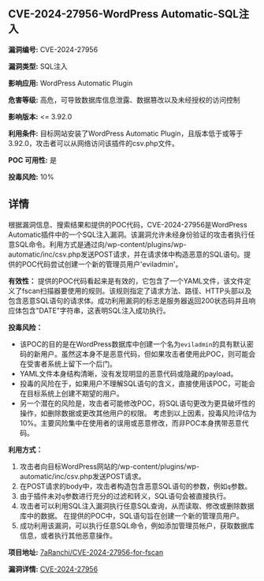 ## CVE-2024-27956-WordPress Automatic-SQL注入

**漏洞编号:** CVE-2024-27956

**漏洞类型:** SQL注入

**影响应用:** WordPress Automatic Plugin

**危害等级:** 高危，可导致数据库信息泄露、数据篡改以及未经授权的访问控制

**影响版本:** <= 3.92.0

**利用条件:** 目标网站安装了WordPress Automatic Plugin，且版本低于或等于3.92.0，攻击者可以从网络访问该插件的csv.php文件。

**POC 可用性:** 是

**投毒风险:** 10%

## 详情

根据漏洞信息、搜索结果和提供的POC代码，CVE-2024-27956是WordPress Automatic插件中的一个SQL注入漏洞。该漏洞允许未经身份验证的攻击者执行任意SQL命令。利用方式是通过向/wp-content/plugins/wp-automatic/inc/csv.php发送POST请求，并在请求体中构造恶意的SQL语句。提供的POC代码尝试创建一个新的管理员用户'eviladmin'。 

**有效性：**
提供的POC代码看起来是有效的，它包含了一个YAML文件，该文件定义了fscan扫描器要使用的规则。该规则指定了请求方法、路径、HTTP头部以及包含恶意SQL语句的请求体。成功利用漏洞的标志是服务器返回200状态码并且响应体包含"DATE"字符串，这表明SQL注入成功执行。

**投毒风险：**
*   该POC的目的是在WordPress数据库中创建一个名为`eviladmin`的具有默认密码的新用户。虽然这本身不是恶意代码，但如果攻击者使用此POC，则可能会在受害者系统上留下一个后门。
*   YAML文件本身结构清晰，没有发现明显的恶意代码或隐藏的payload。
*   投毒的风险在于，如果用户不理解SQL语句的含义，直接使用该POC，可能会在目标系统上创建不期望的用户。
*   另一个潜在的风险是，攻击者可能修改POC，将SQL语句更改为更具破坏性的操作，如删除数据或更改其他用户的权限。
考虑到以上因素，投毒风险评估为10%。主要风险集中在使用者的误用或恶意修改，而非POC本身携带恶意代码。

**利用方式：**
1.  攻击者向目标WordPress网站的/wp-content/plugins/wp-automatic/inc/csv.php发送POST请求。
2.  在POST请求的body中，攻击者构造包含恶意SQL语句的参数，例如`q`参数。
3.  由于插件未对`q`参数进行充分的过滤和转义，SQL语句会被直接执行。
4.  攻击者可以利用SQL注入漏洞执行任意SQL查询，从而读取、修改或删除数据库中的数据。 在提供的POC中，SQL语句旨在创建一个新的管理员用户。
5. 成功利用该漏洞，可以执行任意SQL命令，例如添加管理员帐户，获取数据库信息，或者执行其他恶意操作。

**项目地址:** [7aRanchi/CVE-2024-27956-for-fscan](https://github.com/7aRanchi/CVE-2024-27956-for-fscan)

**漏洞详情:** [CVE-2024-27956](https://nvd.nist.gov/vuln/detail/CVE-2024-27956)